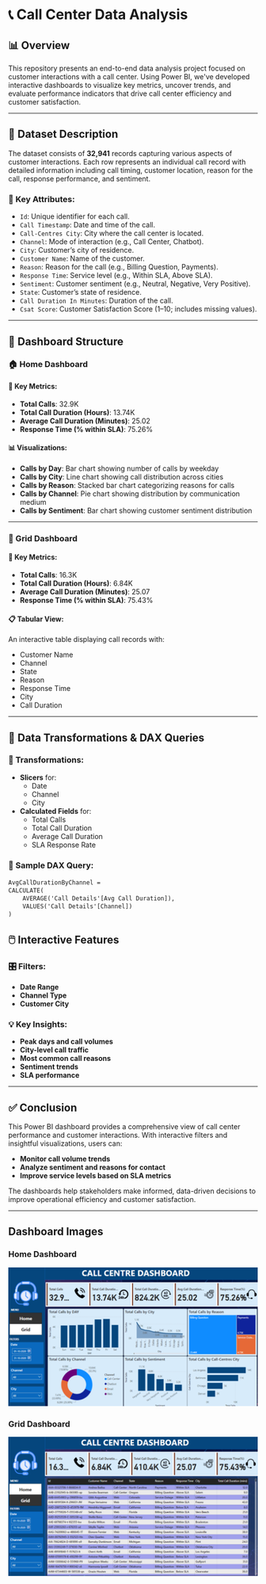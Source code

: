 # 📞 Call Center Data Analysis

## 📊 Overview

This repository presents an end-to-end data analysis project focused on customer interactions with a call center. Using Power BI, we've developed interactive dashboards to visualize key metrics, uncover trends, and evaluate performance indicators that drive call center efficiency and customer satisfaction.

---

## 🧾 Dataset Description

The dataset consists of **32,941** records capturing various aspects of customer interactions. Each row represents an individual call record with detailed information including call timing, customer location, reason for the call, response performance, and sentiment.

### 🔑 Key Attributes:
- `Id`: Unique identifier for each call.
- `Call Timestamp`: Date and time of the call.
- `Call-Centres City`: City where the call center is located.
- `Channel`: Mode of interaction (e.g., Call Center, Chatbot).
- `City`: Customer’s city of residence.
- `Customer Name`: Name of the customer.
- `Reason`: Reason for the call (e.g., Billing Question, Payments).
- `Response Time`: Service level (e.g., Within SLA, Above SLA).
- `Sentiment`: Customer sentiment (e.g., Neutral, Negative, Very Positive).
- `State`: Customer’s state of residence.
- `Call Duration In Minutes`: Duration of the call.
- `Csat Score`: Customer Satisfaction Score (1–10; includes missing values).

---

## 🧭 Dashboard Structure

### 🏠 Home Dashboard

#### 🔢 Key Metrics:
- **Total Calls**: 32.9K
- **Total Call Duration (Hours)**: 13.74K
- **Average Call Duration (Minutes)**: 25.02
- **Response Time (% within SLA)**: 75.26%

#### 📊 Visualizations:
- **Calls by Day**: Bar chart showing number of calls by weekday
- **Calls by City**: Line chart showing call distribution across cities
- **Calls by Reason**: Stacked bar chart categorizing reasons for calls
- **Calls by Channel**: Pie chart showing distribution by communication medium
- **Calls by Sentiment**: Bar chart showing customer sentiment distribution

---

### 🧮 Grid Dashboard

#### 🔢 Key Metrics:
- **Total Calls**: 16.3K
- **Total Call Duration (Hours)**: 6.84K
- **Average Call Duration (Minutes)**: 25.07
- **Response Time (% within SLA)**: 75.43%

#### 📋 Tabular View:
An interactive table displaying call records with:
- Customer Name
- Channel
- State
- Reason
- Response Time
- City
- Call Duration

---

## 🔄 Data Transformations & DAX Queries

### 🔧 Transformations:
- **Slicers** for:
  - Date
  - Channel
  - City
- **Calculated Fields** for:
  - Total Calls
  - Total Call Duration
  - Average Call Duration
  - SLA Response Rate

### 🧠 Sample DAX Query:
```DAX
AvgCallDurationByChannel =
CALCULATE(
    AVERAGE('Call Details'[Avg Call Duration]),
    VALUES('Call Details'[Channel])
)
```

## 🖱️ Interactive Features

### 🎛️ Filters:
- **Date Range**  
- **Channel Type**  
- **Customer City**  

### 💡 Key Insights:
- **Peak days and call volumes**  
- **City-level call traffic**  
- **Most common call reasons**  
- **Sentiment trends**  
- **SLA performance**  

---

## ✅ Conclusion

This Power BI dashboard provides a comprehensive view of call center performance and customer interactions. With interactive filters and insightful visualizations, users can:
- **Monitor call volume trends**
- **Analyze sentiment and reasons for contact**
- **Improve service levels based on SLA metrics**

The dashboards help stakeholders make informed, data-driven decisions to improve operational efficiency and customer satisfaction.


---
## Dashboard Images

### Home Dashboard
![Call Center Data Analysis Dashboard](./Call%20Centre%20Analysis%20-%20Home%20Dashboard.png)

### Grid Dashboard
![Call Center Data Analysis Dashboard](./Call%20Centre%20Analysis%20-%20Grid%20Dashboard.png)
